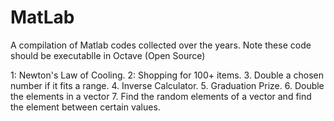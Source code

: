# MatLab
A compilation of Matlab codes collected over the years.
Note these code should be executablle in Octave (Open Source)

1:  Newton's Law of Cooling.
2:  Shopping for 100+ items.
3.  Double a chosen number if it fits a range.
4.  Inverse Calculator.
5.  Graduation Prize. 
6.  Double the elements in a vector
7.  Find the random elements of a vector and find the element between certain values.
